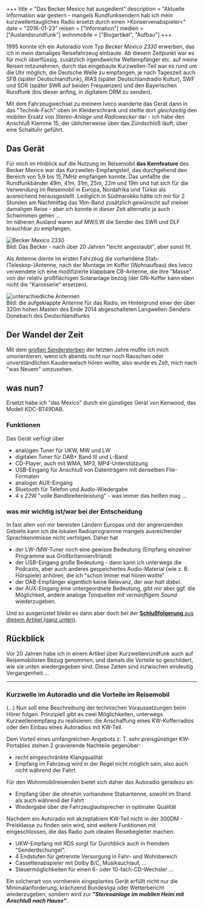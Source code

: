+++
title 		= "Das Becker Mexico hat ausgedient"
description = "Aktuelle Information war gestern - mangels Rundfunksendern hab ich mein kurzwellentaugliches Radio ersetzt durch einen >Konservenabspieler<"
date 		= "2016-01-23"
reisen   	= ["Information"]
medien 		= ["Auslandsrundfunk"]
wohnmobile  = ["Blogartikel", "Aufbau"]
+++

1995 konnte ich ein Autoradio vom Typ _Becker Mexico 2330_ erwerben, das ich in mein damaliges Reisefahrzeug einbaute. Ab diesem Zeitpunkt war es für mich überflüssig, zusätzlich irgendwelche Weltempfänger etc. auf meine Reisen mitzunehmen, durch das eingebaute Kurzwellen-Teil war es rund um die Uhr möglich, die Deutsche Welle zu empfangen, je nach Tageszeit auch SFB (später Deutschlandfunk), RIAS (später Deutschlandradio Kultur), SWF und SDR (später SWR auf beiden Frequenzen) und den Bayerischen Rundfunk (bis dieser anfing, in digitalem DRM zu senden). <!--more-->

Mit dem Fahrzeugwechsel zu meinem Iveco wanderte das Gerät dann in das "Technik-Fach" oben im Kleiderschrank und stellte dort _gleichzeitig_ den mobilen Ersatz von _Stereo-Anlage_ und _Radiowecker_ dar - ich habe den Anschluß Klemme 15, der üblicherweise über das Zündschloß läuft, über eine Schaltuhr geführt.

## Das Gerät
Für mich im Hinblick auf die Nutzung im Reisemobil __das Kernfeature__ des Becker Mexico war das Kurzwellen-Empfangsteil, das durchgehend den Bereich von 5,9 bis 15,7MHz empfangen konnte. Das umfaßte die Rundfunkbänder 49m, 41m, 31m, 25m, 22m und 19m und hat sich für die Verwendung im Reisemobil in Europa, Nordafrika und Türkei als ausreichend herausgestellt. Lediglich in Südmarokko hätte ich mir für 2 Stunden am Nachmittag das 16m-Band zusätzlich gewünscht auf meiner damaligen Reise - aber ich konnte in dieser Zeit alternativ ja auch Schwimmen gehen ...  
Im näheren Ausland waren auf MW/LW die Sender des SWR und DLF brauchbar zu empfangen.

![Becker Mexico 2330](/bilder/2016-01/2016_OL00005.jpg)     
Bild: Das Becker - nach über 20 Jahren "leicht angestaubt", aber sonst fit.

Als Antenne diente im ersten Fahrzeug die vorhandene Stab-(Teleskop-)Antenne, nach der Montage im Koffer (Wohnaufbau) des Iveco verwendete ich eine modifizierte klappbare CB-Antenne, die ihre "Masse" von der relativ großflächigen Solaranlage bezog (der Gfk-Koffer kann eben nicht die "Karosserie" ersetzen).

![unterschiedliche Antennen](/bilder/2016-01/2014_OL00064.jpg)   
Bild: die aufgeklappte Antenne für das Radio, im Hintergrund einer der über 320m hohen Masten des Ende 2014 abgeschalteten Langwellen-Senders Donebach des Deutschlandfunks

## Der Wandel der Zeit
Mit dem [großen Sendersterben](http://de.intervalsignals.org/kurzwelle/niedergang.html) der letzten Jahre mußte ich mich umorientieren, wenn ich abends nicht nur noch Rauschen oder unverständlichen Kauderwelsch hören wollte, also wurde es Zeit, mich nach "was Neuem" umzusehen.

## was nun?
Ersetzt habe ich "das Mexico" durch ein günstiges Gerät von Kenwood, das Modell KDC-BT49DAB. 
### Funktionen
Das Gerät verfügt über 

- analogen Tuner für UKW, MW und LW
- digitalen Tuner für DAB+ Band III und L-Band
- CD-Player, auch mit WMA, MP3, MP4-Unterstützung
- USB-Eingang für Anschluß von Datenträgern mit denselben File-Formaten
- analoger AUX-Eingang
- Bluetooth für Telefon und Audio-Wiedergabe
- 4 x 22W "volle Bandbreitenleistung" - was immer das heißen mag ...

### was mir wichtig ist/war bei der Entscheidung
In fast allen von mir bereisten Ländern Europas und der angrenzenden Gebiete kann ich die lokalen Radioprogramme mangels ausreichender Sprachkenntnisse nicht verfolgen. Daher hat

- der LW-/MW-Tuner _noch_ eine gewisse Bedeutung (Empfang einzelner Programme aus Großbritannien/Irland)
- der USB-Eingang große Bedeutung - dann kann ich unterwegs die Podcasts, aber auch anderes gespeichertes Audio-Material (wie z. B. Hörspiele) anhören, die ich "schon immer mal hören wollte"
- der DAB-Empfänger eigentlich keine Relevanz, der _war halt dabei_.
- der AUX-Eingang eine untergeordnete Bedeutung, gibt mir aber ggf. die Möglichkeit, andere analoge Tonquellen _mit vernünftigem Sound_ wiederzugeben.

Und so ausgerüstet bleibt es dann aber doch bei der [__Schlußfolgerung__ aus diesem Artikel (ganz unten)](/blog/2016-01-01-ruhe-auf-der-mittelwelle.html).

## Rückblick
Vor 20 Jahren habe ich in einem Artikel über Kurzwellenrundfunk auch auf Reisemobilisten Bezug genommen, und damals die Vorteile so geschildert, wie sie unten wiedergegeben sind. Diese Zeiten sind inzwischen eindeutig Vergangenheit ...

-----

### Kurzwelle im Autoradio und die Vorteile im Reisemobil

(...) Nun soll eine Beschreibung der technischen Voraussetzungen beim Hörer folgen.
Prinzipiell gibt es zwei Möglichkeiten, unterwegs Kurzwellenempfang zu realisieren: die Anschaffung eines KW-Kofferradios oder den Einbau eines Autoradios mit KW-Teil.

Dem Vorteil eines umfangreichen Angebots z. T. sehr preisgünstiger KW-Portables stehen 2 gravierende Nachteile gegenüber:

- recht eingeschränkte Klangqualität
- Empfang im Fahrzeug wird in der Regel nicht möglich sein, also auch nicht während der Fahrt.

Für den Wohnmobilreisenden bietet sich daher das Autoradio geradezu an:

- Empfang über die ohnehin vorhandene Stabantenne, sowohl im Stand als auch während der Fahrt
- Wiedergabe über die Fahrzeuglautsprecher in optimaler Qualität

Nachdem ein Autoradio mit akzeptablem KW-Teil nicht in der 300DM - Preisklasse zu finden sein wird, sind weitere Funktionen mit eingeschlossen, die das Radio zum idealen Reisebegleiter machen:

- UKW-Empfang mit RDS sorgt für Durchblick auch in fremdem "Senderdschungel".
- 4 Endstufen für getrennte Versorgung in Fahr- und Wohnbereich
- Cassettenabspieler mit Dolby B/C, Musiksuchlauf, ...
- Steuermöglichkeiten für einen 6- oder 10-fach-CD-Wechsler ...

Ein solcherart von vornherein eingeplantes Gerät erfüllt nicht nur die Minimalanforderung, krächzend Bundesliga oder Wetterbericht wiederzugeben, sondern wird zur ___"Stereoanlage im mobilen Heim mit Anschluß nach Hause"___.
